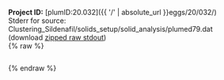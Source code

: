 **Project ID:** [plumID:20.032]({{ '/' | absolute_url }}eggs/20/032/)  
Stderr for source:  Clustering_Sildenafil/solids_setup/solid_analysis/plumed79.dat   
(download [zipped raw stdout](plumed79.dat.plumed.stdout.txt.zip))  
{% raw %}
<pre>
</pre>
{% endraw %}

